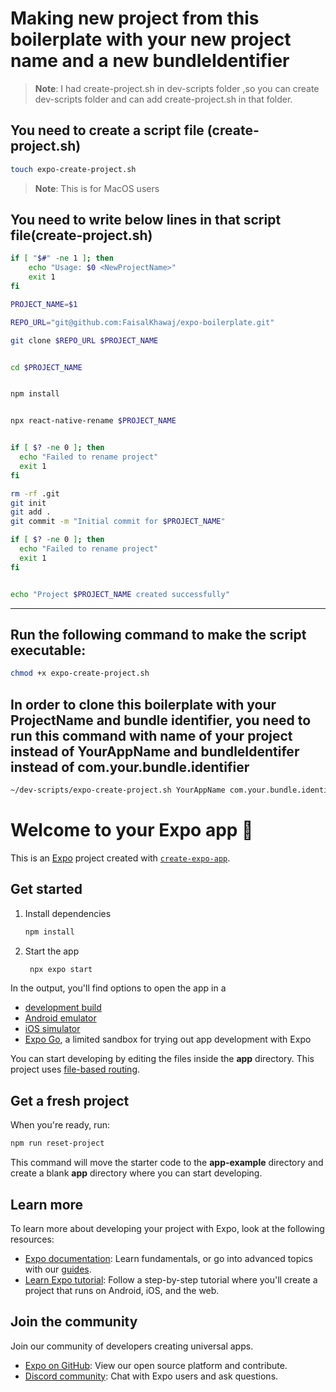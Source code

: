
# Making new project from this boilerplate with your new project name and a new bundleIdentifier

>**Note**: I had create-project.sh in dev-scripts folder ,so you can create dev-scripts folder and can add create-project.sh in that folder.


## You need to create a script file (create-project.sh)
   ```bash
touch expo-create-project.sh
```
>**Note**: This is for MacOS users
##  You need to write below lines in that script file(create-project.sh)

```bash
if [ "$#" -ne 1 ]; then
    echo "Usage: $0 <NewProjectName>"
    exit 1
fi

PROJECT_NAME=$1

REPO_URL="git@github.com:FaisalKhawaj/expo-boilerplate.git"

git clone $REPO_URL $PROJECT_NAME


cd $PROJECT_NAME


npm install


npx react-native-rename $PROJECT_NAME 


if [ $? -ne 0 ]; then
  echo "Failed to rename project"
  exit 1
fi

rm -rf .git
git init
git add .
git commit -m "Initial commit for $PROJECT_NAME"

if [ $? -ne 0 ]; then
  echo "Failed to rename project"
  exit 1
fi


echo "Project $PROJECT_NAME created successfully"

```
____________________________________

## Run the following command to make the script executable:

```bash
chmod +x expo-create-project.sh
```


## In order to clone this boilerplate with your ProjectName and bundle identifier, you need to run this command with name of your project instead of YourAppName and bundleIdentifer instead of com.your.bundle.identifier

```bash
~/dev-scripts/expo-create-project.sh YourAppName com.your.bundle.identifier
```





# Welcome to your Expo app 👋

This is an [Expo](https://expo.dev) project created with [`create-expo-app`](https://www.npmjs.com/package/create-expo-app).

## Get started

1. Install dependencies

   ```bash
   npm install
   ```

2. Start the app

   ```bash
    npx expo start
   ```

In the output, you'll find options to open the app in a

- [development build](https://docs.expo.dev/develop/development-builds/introduction/)
- [Android emulator](https://docs.expo.dev/workflow/android-studio-emulator/)
- [iOS simulator](https://docs.expo.dev/workflow/ios-simulator/)
- [Expo Go](https://expo.dev/go), a limited sandbox for trying out app development with Expo

You can start developing by editing the files inside the **app** directory. This project uses [file-based routing](https://docs.expo.dev/router/introduction).

## Get a fresh project

When you're ready, run:

```bash
npm run reset-project
```

This command will move the starter code to the **app-example** directory and create a blank **app** directory where you can start developing.

## Learn more

To learn more about developing your project with Expo, look at the following resources:

- [Expo documentation](https://docs.expo.dev/): Learn fundamentals, or go into advanced topics with our [guides](https://docs.expo.dev/guides).
- [Learn Expo tutorial](https://docs.expo.dev/tutorial/introduction/): Follow a step-by-step tutorial where you'll create a project that runs on Android, iOS, and the web.

## Join the community

Join our community of developers creating universal apps.

- [Expo on GitHub](https://github.com/expo/expo): View our open source platform and contribute.
- [Discord community](https://chat.expo.dev): Chat with Expo users and ask questions.

